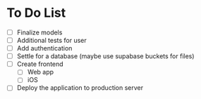 # To Do List
- [ ] Finalize models
- [ ] Additional tests for user
- [ ] Add authentication
- [ ] Settle for a database (maybe use supabase buckets for files)
- [ ] Create frontend
  - [ ] Web app
  - [ ] iOS
- [ ] Deploy the application to production server
